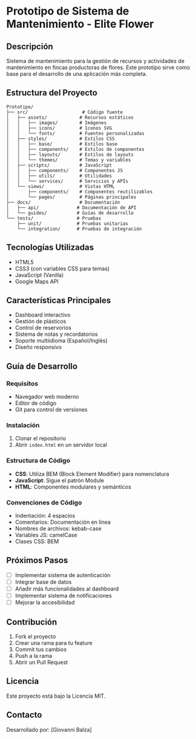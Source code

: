 # Prototipo de Sistema de Mantenimiento - Elite Flower

## Descripción
Sistema de mantenimiento para la gestión de recursos y actividades de mantenimiento en fincas productoras de flores. Este prototipo sirve como base para el desarrollo de una aplicación más completa.

## Estructura del Proyecto
```
Prototipo/
├── src/                    # Código fuente
│   ├── assets/            # Recursos estáticos
│   │   ├── images/        # Imágenes
│   │   ├── icons/         # Iconos SVG
│   │   └── fonts/         # Fuentes personalizadas
│   ├── styles/            # Estilos CSS
│   │   ├── base/          # Estilos base
│   │   ├── components/    # Estilos de componentes
│   │   ├── layouts/       # Estilos de layouts
│   │   └── themes/        # Temas y variables
│   ├── scripts/           # JavaScript
│   │   ├── components/    # Componentes JS
│   │   ├── utils/         # Utilidades
│   │   └── services/      # Servicios y APIs
│   └── views/             # Vistas HTML
│       ├── components/    # Componentes reutilizables
│       └── pages/         # Páginas principales
├── docs/                  # Documentación
│   ├── api/              # Documentación de API
│   └── guides/           # Guías de desarrollo
└── tests/                # Pruebas
    ├── unit/             # Pruebas unitarias
    └── integration/      # Pruebas de integración
```

## Tecnologías Utilizadas
- HTML5
- CSS3 (con variables CSS para temas)
- JavaScript (Vanilla)
- Google Maps API

## Características Principales
- Dashboard interactivo
- Gestión de plásticos
- Control de reservorios
- Sistema de notas y recordatorios
- Soporte multiidioma (Español/Inglés)
- Diseño responsivo

## Guía de Desarrollo

### Requisitos
- Navegador web moderno
- Editor de código
- Git para control de versiones

### Instalación
1. Clonar el repositorio
2. Abrir `index.html` en un servidor local

### Estructura de Código
- **CSS**: Utiliza BEM (Block Element Modifier) para nomenclatura
- **JavaScript**: Sigue el patrón Module
- **HTML**: Componentes modulares y semánticos

### Convenciones de Código
- Indentación: 4 espacios
- Comentarios: Documentación en línea
- Nombres de archivos: kebab-case
- Variables JS: camelCase
- Clases CSS: BEM

## Próximos Pasos
- [ ] Implementar sistema de autenticación
- [ ] Integrar base de datos
- [ ] Añadir más funcionalidades al dashboard
- [ ] Implementar sistema de notificaciones
- [ ] Mejorar la accesibilidad

## Contribución
1. Fork el proyecto
2. Crear una rama para tu feature
3. Commit tus cambios
4. Push a la rama
5. Abrir un Pull Request

## Licencia
Este proyecto está bajo la Licencia MIT.

## Contacto
Desarrollado por: [Giovanni Balza] 